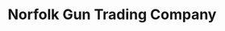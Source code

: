 ---
title: "Norfolk Gun Trading Company"
url: /hunstanton/norfolk-gun-trading-company/
shop: weapons
---